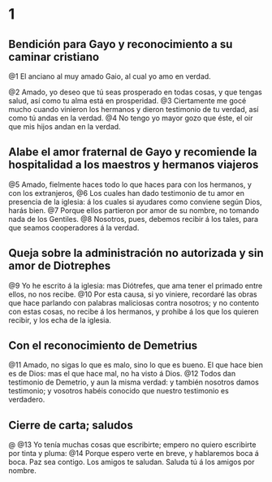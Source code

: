 # 1 
## Bendición para Gayo y reconocimiento a su caminar cristiano
@1 El anciano al muy amado Gaio, al cual yo amo en verdad.

@2 Amado, yo deseo que tú seas prosperado en todas cosas, y que tengas salud, así como tu alma está en prosperidad. 
@3 Ciertamente me gocé mucho cuando vinieron los hermanos y dieron testimonio de tu verdad, así como tú andas en la verdad. 
@4 No tengo yo mayor gozo que éste, el oir que mis hijos andan en la verdad.

## Alabe el amor fraternal de Gayo y recomiende la hospitalidad a los maestros y hermanos viajeros
@5 Amado, fielmente haces todo lo que haces para con los hermanos, y con los extranjeros, 
@6 Los cuales han dado testimonio de tu amor en presencia de la iglesia: á los cuales si ayudares como conviene según Dios, harás bien. 
@7 Porque ellos partieron por amor de su nombre, no tomando nada de los Gentiles. 
@8 Nosotros, pues, debemos recibir á los tales, para que seamos cooperadores á la verdad.

## Queja sobre la administración no autorizada y sin amor de Diotrephes
@9 Yo he escrito á la iglesia: mas Diótrefes, que ama tener el primado entre ellos, no nos recibe. 
@10 Por esta causa, si yo viniere, recordaré las obras que hace parlando con palabras maliciosas contra nosotros; y no contento con estas cosas, no recibe á los hermanos, y prohibe á los que los quieren recibir, y los echa de la iglesia.

## Con el reconocimiento de Demetrius
@11 Amado, no sigas lo que es malo, sino lo que es bueno. El que hace bien es de Dios: mas el que hace mal, no ha visto á Dios. 
@12 Todos dan testimonio de Demetrio, y aun la misma verdad: y también nosotros damos testimonio; y vosotros habéis conocido que nuestro testimonio es verdadero.

## Cierre de carta; saludos

@
@13 Yo tenía muchas cosas que escribirte; empero no quiero escribirte por tinta y pluma: 
@14 Porque espero verte en breve, y hablaremos boca á boca. Paz sea contigo. Los amigos te saludan. Saluda tú á los amigos por nombre. 